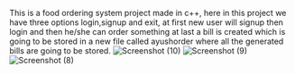 This is a food ordering system project made in c++, 
here in this project we have three options login,signup and exit, 
at first new user will signup then login and then he/she can order something 
at last a bill is created which is going to be stored in a new file called ayushorder where all the generated bills are going to be stored.
![Screenshot (10)](https://github.com/Aayussh004/food_ordering_system/assets/76591635/bff11dd5-36ed-43a9-b17e-627cf3911c98)
![Screenshot (9)](https://github.com/Aayussh004/food_ordering_system/assets/76591635/22ead457-970e-480b-96f5-40c669c5232f)
![Screenshot (8)](https://github.com/Aayussh004/food_ordering_system/assets/76591635/2f44d45b-0103-4ccb-bc2e-57f0d8b72f0c)
